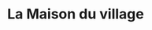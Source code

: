 ---
title: "La Maison du village"
url: /gassin/la-maison-du-village/
shop: décoration intérieure
---